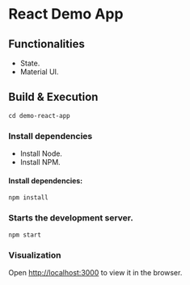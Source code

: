 # React Demo App

## Functionalities

- State.
- Material UI.

## Build & Execution

    cd demo-react-app

### Install dependencies

- Install Node.
- Install NPM.

#### Install dependencies:

    npm install

### Starts the development server.

    npm start

### Visualization

Open [http://localhost:3000](http://localhost:3000) to view it in the browser.
